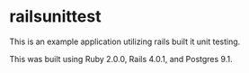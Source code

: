railsunittest
=============

This is an example application utilizing rails built it unit testing.

This was built using Ruby 2.0.0, Rails 4.0.1, and Postgres 9.1.
